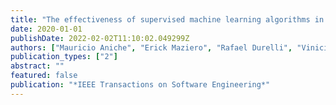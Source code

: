 ```yaml
---
title: "The effectiveness of supervised machine learning algorithms in predicting software refactoring"
date: 2020-01-01
publishDate: 2022-02-02T11:10:02.049299Z
authors: ["Mauricio Aniche", "Erick Maziero", "Rafael Durelli", "Vinicius Durelli"]
publication_types: ["2"]
abstract: ""
featured: false
publication: "*IEEE Transactions on Software Engineering*"
---
```


